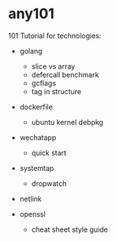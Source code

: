 # any101

101 Tutorial for technologies:
 - golang
   - slice vs array
   - defercall benchmark
   - gcflags
   - tag in structure

 - dockerfile
   - ubuntu kernel debpkg

 - wechatapp
   - quick start

 - systemtap
   - dropwatch

 - netlink

 - openssl
   - cheat sheet style guide
